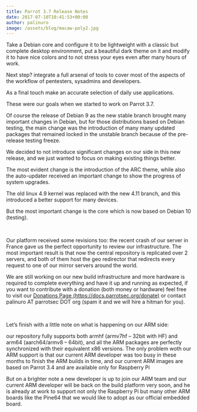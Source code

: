 ```yaml
---
title: Parrot 3.7 Release Notes
date: 2017-07-10T10:41:53+00:00
author: palinuro
image: /assets/blog/macaw-poly2.jpg
---
```

Take a Debian core and configure it to be lightweight with a classic but complete desktop environment, put a beautiful dark theme on it and modify it to have nice colors and to not stress your eyes even after many hours of work.
  
Next step? integrate a full arsenal of tools to cover most of the aspects of the workflow of pentesters, sysadmins and developers.
  
As a final touch make an accurate selection of daily use applications.

These were our goals when we started to work on Parrot 3.7.

Of course the release of Debian 9 as the new stable branch brought many important changes in Debian, but for those distributions based on Debian testing, the main change was the introduction of many many updated packages that remained locked in the unstable branch because of the pre-release testing freeze.

We decided to not introduce significant changes on our side in this new release, and we just wanted to focus on making existing things better.
  
The most evident change is the introduction of the ARC theme, while also the auto-updater received an important change to show the progress of system upgrades.

The old linux 4.9 kernel was replaced with the new 4.11 branch, and this introduced a better support for many devices.

But the most important change is the core which is now based on Debian 10 (testing).

&nbsp;

Our platform received some revisions too: the recent crash of our server in France gave us the perfect opportunity to review our infrastructure. The most important result is that now the central repository is replicated over 2 servers, and both of them host the geo redirector that redirects every request to one of our mirror servers around the world.

We are still working on our new build infrastructure and more hardware is required to complete everything and have it up and running as expected, if you want to contribute with a donation (both money or hardware) feel free to visit our [Donations Page (https://docs.parrotsec.org/donate)](https://docs.parrotsec.org/donate) or contact palinuro AT parrotsec DOT org (spam it and we will hire a hitman for you).

&nbsp;

Let&#8217;s finish with a little note on what is happening on our ARM side:
  
our repository fully supports both armhf (armv7hf &#8211; 32bit with HF) and arm64 (aarch64/armv8 &#8211; 64bit), and all the ARM packages are perfectly synchronized with their equivalent x86 versions. The only problem woth our ARM support is that our current ARM developer was too busy in these months to finish the ARM builds in time, and our current ARM images are based on Parrot 3.4 and are available only for Raspberry Pi

But on a brighter note a new developer is up to join our ARM team and our current ARM developer will be back on the build platform very soon, and he is already at work to support not only the Raspberry Pi but many other ARM boards like the Pine64 that we would like to adopt as our official embedded board.